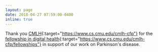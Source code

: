 ```yaml
---
layout: page
date: 2018-04-27 07:59:00-0400
inline: true
---
```


Thank you [CMLH](https://www.cs.cmu.edu/cmlh-cfp){:target="https://www.cs.cmu.edu/cmlh-cfp"} for the [fellowship in digital health](https://www.cs.cmu.edu/cmlh-cfp/fellowships){:target="https://www.cs.cmu.edu/cmlh-cfp/fellowships"} in support of our work on Parkinson's disease.